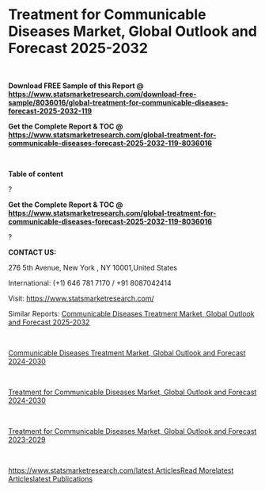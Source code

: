 <h1>Treatment for Communicable Diseases Market, Global Outlook and Forecast 2025-2032</h1><br/><p><strong>Download FREE Sample of this Report @ <a href="https://www.statsmarketresearch.com/download-free-sample/8036016/global-treatment-for-communicable-diseases-forecast-2025-2032-119">https://www.statsmarketresearch.com/download-free-sample/8036016/global-treatment-for-communicable-diseases-forecast-2025-2032-119</a></strong></p>
 
 
 
 <div><b>Get the Complete Report & TOC @ <a href="https://www.statsmarketresearch.com/global-treatment-for-communicable-diseases-forecast-2025-2032-119-8036016">https://www.statsmarketresearch.com/global-treatment-for-communicable-diseases-forecast-2025-2032-119-8036016</a></b></div>
 
 
 
 <p><br />
 
 <b>Table of content</b></p>
 
 
 
 <p>? </p>
 
 
 
 <div><b>Get the Complete Report & TOC @ <a href="https://www.statsmarketresearch.com/global-treatment-for-communicable-diseases-forecast-2025-2032-119-8036016">https://www.statsmarketresearch.com/global-treatment-for-communicable-diseases-forecast-2025-2032-119-8036016</a></b></div>
 
 
 
 <p>? </p>
 
 
 
 <p><b>CONTACT US:</b><br />
 
 276 5th Avenue, New York , NY 10001,United States<br />
 
 International: (+1) 646 781 7170 / +91 8087042414<br />
 
 Visit: <a href="https://www.statsmarketresearch.com/">https://www.statsmarketresearch.com/</a><br />
 
 Similar Reports: <a href="https://www.statsmarketresearch.com/global-treatment-for-communicable-diseases-forecast-2025-2032-119-8036016">Communicable Diseases Treatment Market, Global Outlook and Forecast 2025-2032</a><br />
 
 <br />
 
 <a href="https://www.statsmarketresearch.com/global-treatment-for-communicable-diseases-forecast-2025-2032-119-8036016">Communicable Diseases Treatment Market, Global Outlook and Forecast 2024-2030</a><br />
 
 <br />
 
 <a href="https://www.statsmarketresearch.com/global-treatment-for-communicable-diseases-forecast-2025-2032-119-8036016">Treatment for Communicable Diseases Market, Global Outlook and Forecast 2024-2030</a><br />
 
 <br />
 
 <a href="https://www.statsmarketresearch.com/global-treatment-for-communicable-diseases-forecast-2025-2032-119-8036016">Treatment for Communicable Diseases Market, Global Outlook and Forecast 2023-2029</a><br />
 
 <br />
 
 <a href="https://gyeongbokgung.com">https://www.statsmarketresearch.com/</a><a href="https://hallyeomaritime.com">latest Articles</a><a href="https://jingwansa.com">Read More</a><a href="https://nguoiviet.jp/">latest Articles</a><a href="https://www.intelmarketresearch.com/">latest Publications</a></p>
